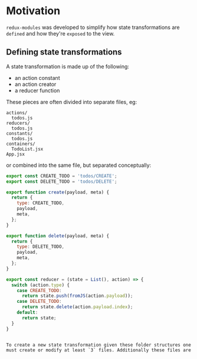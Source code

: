 # Motivation

`redux-modules` was developed to simplify how state transformations are `defined` and how they're `exposed` to the view.

## Defining state transformations

A state transformation is made up of the following:
- an action constant
- an action creator
- a reducer function

These pieces are often divided into separate files, eg:
```
actions/
  todos.js
reducers/
  todos.js
constants/
  todos.js
containers/
  TodoList.jsx
App.jsx
```

or combined into the same file, but separated conceptually:

```js
export const CREATE_TODO = 'todos/CREATE';
export const DELETE_TODO = 'todos/DELETE';

export function create(payload, meta) {
  return {
    type: CREATE_TODO,
    payload,
    meta,
  };
}

export function delete(payload, meta) {
  return {
    type: DELETE_TODO,
    payload,
    meta,
  };
}

export const reducer = (state = List(), action) => {
  switch (action.type) {
    case CREATE_TODO:
      return state.push(fromJS(action.payload));
    case DELETE_TODO:
      return state.delete(action.payload.index);
    default:
      return state;
  }
}
```
```

To create a new state transformation given these folder structures one must create or modify at least `3` files. Additionally these files are 
